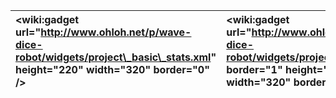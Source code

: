 | &lt;wiki:gadget url="http://www.ohloh.net/p/wave-dice-robot/widgets/project\_basic\_stats.xml" height="220" width="320" border="0" /&gt; | &lt;wiki:gadget url="http://www.ohloh.net/p/wave-dice-robot/widgets/project\_languages.xml" border="1" height="220" width="320" border="0" /&gt; |
|:-----------------------------------------------------------------------------------------------------------------------------------------|:-------------------------------------------------------------------------------------------------------------------------------------------------|